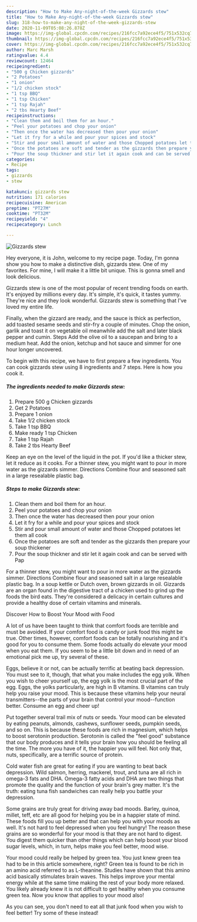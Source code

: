```yaml
---
description: "How to Make Any-night-of-the-week Gizzards stew"
title: "How to Make Any-night-of-the-week Gizzards stew"
slug: 318-how-to-make-any-night-of-the-week-gizzards-stew
date: 2020-11-09T05:08:26.878Z
image: https://img-global.cpcdn.com/recipes/216fcc7a92ece4f5/751x532cq70/gizzards-stew-recipe-main-photo.jpg
thumbnail: https://img-global.cpcdn.com/recipes/216fcc7a92ece4f5/751x532cq70/gizzards-stew-recipe-main-photo.jpg
cover: https://img-global.cpcdn.com/recipes/216fcc7a92ece4f5/751x532cq70/gizzards-stew-recipe-main-photo.jpg
author: Marc Marsh
ratingvalue: 4.4
reviewcount: 12464
recipeingredient:
- "500 g Chicken gizzards"
- "2 Potatoes"
- "1 onion"
- "1/2 chicken stock"
- "1 tsp BBQ"
- "1 tsp Chicken"
- "1 tsp Rajah"
- "2 tbs Hearty Beef"
recipeinstructions:
- "Clean them and boil them for an hour."
- "Peel your potatoes and chop your onion"
- "Then once the water has decreased then pour your onion"
- "Let it fry for a while and pour your spices and stock"
- "Stir and pour small amount of water and those Chopped potatoes let them all cook"
- "Once the potatoes are soft and tender as the gizzards then prepare your soup thickener"
- "Pour the soup thickner and stir let it again cook and can be served with Pap"
categories:
- Recipe
tags:
- gizzards
- stew

katakunci: gizzards stew 
nutrition: 171 calories
recipecuisine: American
preptime: "PT27M"
cooktime: "PT32M"
recipeyield: "4"
recipecategory: Lunch

---
```



![Gizzards stew](https://img-global.cpcdn.com/recipes/216fcc7a92ece4f5/751x532cq70/gizzards-stew-recipe-main-photo.jpg)

Hey everyone, it is John, welcome to my recipe page. Today, I'm gonna show you how to make a distinctive dish, gizzards stew. One of my favorites. For mine, I will make it a little bit unique. This is gonna smell and look delicious.

Gizzards stew is one of the most popular of recent trending foods on earth. It's enjoyed by millions every day. It's simple, it's quick, it tastes yummy. They're nice and they look wonderful. Gizzards stew is something that I've loved my entire life.

Finally, when the gizzard are ready, and the sauce is thick as perfection, add toasted sesame seeds and stir-fry a couple of minutes. Chop the onion, garlik and toast it on vegetable oil meanwhile add the salt and later black pepper and cumin. Steps Add the olive oil to a saucepan and bring to a medium heat. Add the onion, ketchup and hot sauce and simmer for one hour longer uncovered.


To begin with this recipe, we have to first prepare a few ingredients. You can cook gizzards stew using 8 ingredients and 7 steps. Here is how you cook it.

<!--inarticleads1-->

##### The ingredients needed to make Gizzards stew:

1. Prepare 500 g Chicken gizzards
1. Get 2 Potatoes
1. Prepare 1 onion
1. Take 1/2 chicken stock
1. Take 1 tsp BBQ
1. Make ready 1 tsp Chicken
1. Take 1 tsp Rajah
1. Take 2 tbs Hearty Beef


Keep an eye on the level of the liquid in the pot. If you&#39;d like a thicker stew, let it reduce as it cooks. For a thinner stew, you might want to pour in more water as the gizzards simmer. Directions Combine flour and seasoned salt in a large resealable plastic bag. 

<!--inarticleads2-->

##### Steps to make Gizzards stew:

1. Clean them and boil them for an hour.
1. Peel your potatoes and chop your onion
1. Then once the water has decreased then pour your onion
1. Let it fry for a while and pour your spices and stock
1. Stir and pour small amount of water and those Chopped potatoes let them all cook
1. Once the potatoes are soft and tender as the gizzards then prepare your soup thickener
1. Pour the soup thickner and stir let it again cook and can be served with Pap


For a thinner stew, you might want to pour in more water as the gizzards simmer. Directions Combine flour and seasoned salt in a large resealable plastic bag. In a soup kettle or Dutch oven, brown gizzards in oil. Gizzards are an organ found in the digestive tract of a chicken used to grind up the foods the bird eats. They&#39;re considered a delicacy in certain cultures and provide a healthy dose of certain vitamins and minerals. 

Discover How to Boost Your Mood with Food


A lot of us have been taught to think that comfort foods are terrible and must be avoided. If your comfort food is candy or junk food this might be true. Other times, however, comfort foods can be totally nourishing and it's good for you to consume them. Some foods actually do elevate your mood when you eat them. If you seem to be a little bit down and in need of an emotional pick me up, try several of these.

Eggs, believe it or not, can be actually terrific at beating back depression. You must see to it, though, that what you make includes the egg yolk. When you wish to cheer yourself up, the egg yolk is the most crucial part of the egg. Eggs, the yolks particularly, are high in B vitamins. B vitamins can truly help you raise your mood. This is because these vitamins help your neural transmitters--the parts of your brain that control your mood--function better. Consume an egg and cheer up!

Put together several trail mix of nuts or seeds. Your mood can be elevated by eating peanuts, almonds, cashews, sunflower seeds, pumpkin seeds, and so on. This is because these foods are rich in magnesium, which helps to boost serotonin production. Serotonin is called the "feel good" substance that our body produces and it tells your brain how you should be feeling all the time. The more you have of it, the happier you will feel. Not only that, nuts, specifically, are a terrific source of protein.

Cold water fish are great for eating if you are wanting to beat back depression. Wild salmon, herring, mackerel, trout, and tuna are all rich in omega-3 fats and DHA. Omega-3 fatty acids and DHA are two things that promote the quality and the function of your brain's grey matter. It's the truth: eating tuna fish sandwiches can really help you battle your depression. 

Some grains are truly great for driving away bad moods. Barley, quinoa, millet, teff, etc are all good for helping you be in a happier state of mind. These foods fill you up better and that can help you with your moods as well. It's not hard to feel depressed when you feel hungry! The reason these grains are so wonderful for your mood is that they are not hard to digest. You digest them quicker than other things which can help boost your blood sugar levels, which, in turn, helps make you feel better, mood wise.

Your mood could really be helped by green tea. You just knew green tea had to be in this article somewhere, right? Green tea is found to be rich in an amino acid referred to as L-theanine. Studies have shown that this amino acid basically stimulates brain waves. This helps improve your mental energy while at the same time making the rest of your body more relaxed. You likely already knew it is not difficult to get healthy when you consume green tea. Now you know that applies to your mood also!

As you can see, you don't need to eat all that junk food when you wish to feel better! Try some of these instead!

